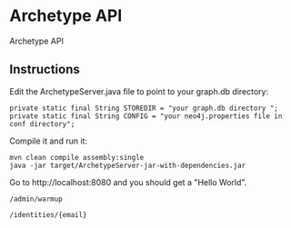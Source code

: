 Archetype API
=============

Archetype API

## Instructions

Edit the ArchetypeServer.java file to point to your graph.db directory:

    private static final String STOREDIR = "your graph.db directory ";
    private static final String CONFIG = "your neo4j.properties file in conf directory";

Compile it and run it:

    mvn clean compile assembly:single
    java -jar target/ArchetypeServer-jar-with-dependencies.jar

Go to http://localhost:8080 and you should get a "Hello World".

    /admin/warmup
    
    /identities/{email}
